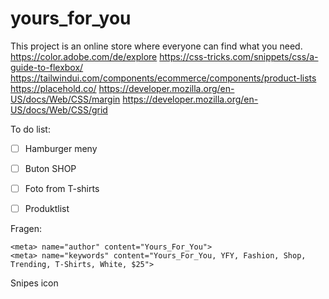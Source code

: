 # yours_for_you
This project is an online store where everyone can find what you need.
https://color.adobe.com/de/explore
https://css-tricks.com/snippets/css/a-guide-to-flexbox/
https://tailwindui.com/components/ecommerce/components/product-lists
https://placehold.co/
https://developer.mozilla.org/en-US/docs/Web/CSS/margin
https://developer.mozilla.org/en-US/docs/Web/CSS/grid

To do list:

- [ ] Hamburger meny 
- [ ] Buton SHOP
- [ ] Foto from T-shirts
- [ ] Produktlist


Fragen: 

    <meta> name="author" content="Yours_For_You">
    <meta> name="keywords" content="Yours_For_You, YFY, Fashion, Shop, Trending, T-Shirts, White, $25">

Snipes icon
